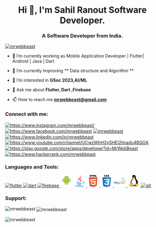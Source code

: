 <h1 align="center">Hi 👋, I'm Sahil Ranout Software Developer. </h1>
<h3 align="center">A Software Developer from India.</h3>
<p align="left"> <a href="https://github.com/mrwebbeast"><img src="https://github-profile-trophy.vercel.app/?username=mrwebbeast" alt="mrwebbeast" /></a> </p>

- 🔭 I’m currently working as Mobile Application Developer | Flutter| Android | Java | Dart

- 🌱 I’m currently Improving ** Data structure and Algorithm **

- 👀 I’m interested in **GSoc 2023,AI/ML**

- 💬 Ask me about **Flutter, Dart ,Firebase**

- 📫 How to reach me **mrwebbeast@gmail.com**

<h3 align="left">Connect with me:</h3>
<p align="left">
<a href="https://www.instagram.com/mrwebbeast/" target="blank"><img align="center" src="https://raw.githubusercontent.com/rahuldkjain/github-profile-readme-generator/master/src/images/icons/Social/instagram.svg" alt="https://www.instagram.com/mrwebbeast/" height="30" width="40" /></a>
<a href="https://www.facebook.com/mrwebbeast" target="blank"><img align="center" src="https://raw.githubusercontent.com/rahuldkjain/github-profile-readme-generator/master/src/images/icons/Social/facebook.svg" alt="https://www.facebook.com/mrwebbeast" height="30" width="40" /></a>
<a href="https://twitter.com/mrwebbeast" target="blank"><img align="center" src="https://raw.githubusercontent.com/rahuldkjain/github-profile-readme-generator/master/src/images/icons/Social/twitter.svg" alt="mrwebbeast" height="30" width="40" /></a>
<a href="https://www.linkedin.com/in/mrwebbeast" target="blank"><img align="center" src="https://raw.githubusercontent.com/rahuldkjain/github-profile-readme-generator/master/src/images/icons/Social/linked-in-alt.svg" alt="https://www.linkedin.com/in/mrwebbeast" height="30" width="40" /></a>
<a href="https://www.youtube.com/channel/UCwzWhH2ySHEI2lmadu4BQGA" target="blank"><img align="center" src="https://raw.githubusercontent.com/rahuldkjain/github-profile-readme-generator/master/src/images/icons/Social/youtube.svg" alt="https://www.youtube.com/channel/UCwzWhH2ySHEI2lmadu4BQGA" height="30" width="40" /></a>
<a href="https://play.google.com/store/apps/developer?id=MrWebBeast" target="blank"><img align="center" src="https://play.google.com/intl/en_us/badges/static/images/badges/en_badge_web_generic.png" alt="https://play.google.com/store/apps/developer?id=MrWebBeast" height="30" width="80" /></a>
<a href="https://www.hackerrank.com/mrwebbeast" target="blank"><img align="center" src="https://raw.githubusercontent.com/rahuldkjain/github-profile-readme-generator/master/src/images/icons/Social/hackerrank.svg" alt="https://www.hackerrank.com/mrwebbeast" height="30" width="40" /></a>
</p>

<h3 align="left">Languages and Tools:</h3>
<p align="left">
<a href="https://flutter.dev" target="_blank" rel="noreferrer"> <img src="https://www.vectorlogo.zone/logos/flutterio/flutterio-icon.svg" alt="flutter" width="40" height="40"/> </a>
<a href="https://dart.dev" target="_blank" rel="noreferrer"> <img src="https://www.vectorlogo.zone/logos/dartlang/dartlang-icon.svg" alt="dart" width="40" height="40"/> </a>
 <a href="https://firebase.google.com/" target="_blank" rel="noreferrer"> <img src="https://www.vectorlogo.zone/logos/firebase/firebase-icon.svg" alt="firebase" width="40" height="40"/> </a>
 <a href="https://developer.android.com" target="_blank" rel="noreferrer"> <img src="https://raw.githubusercontent.com/devicons/devicon/master/icons/android/android-original-wordmark.svg" alt="android" width="40" height="40"/></a> 
  <a href="https://www.java.com" target="_blank" rel="noreferrer"> <img src="https://raw.githubusercontent.com/devicons/devicon/master/icons/java/java-original.svg" alt="java" width="40" height="40"/> </a> 
 <a href="https://www.w3.org/html/" target="_blank" rel="noreferrer"> <img src="https://raw.githubusercontent.com/devicons/devicon/master/icons/html5/html5-original-wordmark.svg" alt="html5" width="40" height="40"/> </a>
 <a href="https://www.w3schools.com/css/" target="_blank" rel="noreferrer"> <img src="https://raw.githubusercontent.com/devicons/devicon/master/icons/css3/css3-original-wordmark.svg" alt="css3" width="40" height="40"/> </a>
  <a href="https://www.mysql.com/" target="_blank" rel="noreferrer"> <img src="https://raw.githubusercontent.com/devicons/devicon/master/icons/mysql/mysql-original-wordmark.svg" alt="mysql" width="40" height="40"/> </a>
<a href="https://www.linux.org/" target="_blank" rel="noreferrer"> <img src="https://raw.githubusercontent.com/devicons/devicon/master/icons/linux/linux-original.svg" alt="linux" width="40" height="40"/> </a>
<a href="https://git-scm.com/" target="_blank" rel="noreferrer"> <img src="https://www.vectorlogo.zone/logos/git-scm/git-scm-icon.svg" alt="git" width="40" height="40"/> </a>        
</p>

<h3 align="left">Support:</h3>
<p><img align="left" src="https://github-readme-stats.vercel.app/api/top-langs?username=mrwebbeast&show_icons=true&locale=en&layout=compact" alt="mrwebbeast" /></p>

<p>&nbsp;<img align="center" src="https://github-readme-stats.vercel.app/api?username=mrwebbeast&show_icons=true&locale=en" alt="mrwebbeast" /></p>

<p><img align="center" src="https://github-readme-streak-stats.herokuapp.com/?user=mrwebbeast&" alt="mrwebbeast" /></p>
